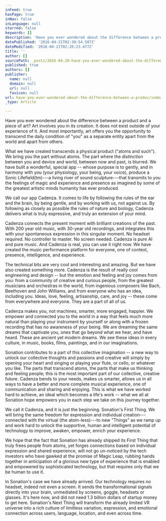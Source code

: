 ```yaml
---
inFeed: true
hasPage: true
inNav: false
inLanguage: null
starred: false
keywords: []
description: 'Have you ever wondered about the difference between a product and a piece of art? Art involves you in its creation. It does not exist outside of your experience of it. And most importantly, art offers you the opportunity to transcend the daily condition of “you” as a separate entity apart from the world and apart from others. '
datePublished: '2016-04-21T02:30:54.587Z'
dateModified: '2016-04-21T02:26:23.477Z'
title: ''
author: []
sourcePath: _posts/2016-04-20-have-you-ever-wondered-about-the-difference-between-a-produc.md
published: true
authors: []
publisher:
  name: null
  domain: null
  url: null
  favicon: null
url: have-you-ever-wondered-about-the-difference-between-a-produc/index.html
_type: Article

---
```

Have you ever wondered about the difference between a product and a piece of art? Art involves you in its creation. It does not exist outside of your experience of it. And most importantly, art offers you the opportunity to transcend the daily condition of "you" as a separate entity apart from the world and apart from others. 

What we have created transcends a physical product ("atoms and such"). We bring you the part without atoms. The part where the distinction between you and device and world, between now and past, is blurred. We have built a wonderful, special app -- whose purpose is to gently, and in harmony with you (your physiology, your being, your voice), produce a Sonic Lifefield(tm)---a living river of sound sculpture---that transmits to you the feelings of magic and experience and presence as imagined by some of the greatest artistic minds humanity has ever produced. 

We call our app Cadenza. It comes to life by following the rules of the ear and the brain, by being gentle, and by working with us, not against us. By following as closely as possible the rules of nature and biology, Cadenza delivers what is truly expressive, and truly an extension of your mind. 

Cadenza connects the present moment with brilliant creations of the past. With 200 year old music, with 30-year old recordings, and integrates this with your spontaneous expression in this singular moment. No headset required. No controller to master. No screen needed. Cadenza is pure AI and pure music. And Cadenza is real, you can use it right now. We have created the music performance platform for everyone, one of context, presence, intelligence, and experience. 

The technical bits are very cool and interesting and amazing. But we have also created something more. Cadenza is the result of really cool engineering and design -- but the emotion and feeling and joy comes from you: from a community of creative and curious people, from the greatest musicians and orchestras in the world, from ingenious composers like Bach, Beethoven and John Williams, and from everyone who has an idea, including you. Ideas, love, feeling, artisanship, care, and joy -- these come from everywhere and everyone. They are a part of all of us. 

Cadenza makes you, not machines, smarter, more engaged, happier. We empower and connected you to the world in a way that feels much more natural than playing your instrument by yourself or along with a frozen recording that has no awareness of your being. We are dreaming the same dreams that captivate you, ones that go beyond what we hear, and have heard. These are ancient yet modern dreams. We see these ideas in every culture, in music, books, films, paintings, and in our imaginations. 

Sonation contributes to a part of this collective imagination -- a new way to unlock our collective thoughts and passions and creative will simply by opening your heart and singing or playing your flute, or cello, or whatever you like. The parts that transcend atoms, the parts that make us thinking and feeling people; this is the most important part of our collective, creative future. Cadenza bends to your needs, makes us smarter, allows us in all ways to have a better and more complete musical experience, one of communication and sharing and enjoying. This is what we have worked hard to achieve, an ideal which becomes a life's work -- what we all at Sonation hope empowers you in each step we take on this journey together. 

We call it Cadenza, and it is just the beginning. Sonation's First Thing. We will bring the same freedom for expression and individual creation---connected with the virtual (the atom-less)---to new "Things" as we ramp up and work hard to unlock the supportive, human and intelligent potential of technology to improve, awaken, empower, enrich your experience. 

We hope that the fact that Sonation has already shipped its First Thing that truly frees people from atoms, yet forges connections based on individual expression and shared experience, will not go un-noticed by the tech investors who have gawked at the promise of Magic Leap, rubbing hands together in anticipation of a glorious new type of experience that is enabled and empowered by sophisticated technology, but that requires only that we be human to use it. 

In Sonation's case we have already arrived. Our technology requires no headset, indeed not even a screen. It sends the transformational signals directly into your brain, unmediated by screens, goggle, headsets or glasses. It's here now, and did not need 1.3 billion dollars of startup money to get here. Sonation's Next Thing will transform the already limited VR universe into a rich culture of limitless variation, expression, and emotional connection across users, language, location, and even across time.